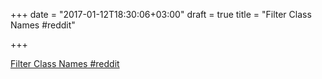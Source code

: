 +++
date = "2017-01-12T18:30:06+03:00"
draft = true
title = "Filter Class Names  #reddit"

+++

<p><a href="https://t.co/5gATBpNF1z">Filter Class Names  #reddit</a></p>
